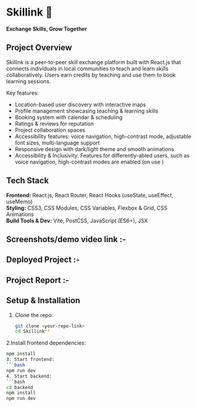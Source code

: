 # Skillink 🤝  
**Exchange Skills, Grow Together**

## Project Overview
Skillink is a peer-to-peer skill exchange platform built with React.js that connects individuals in local communities to teach and learn skills collaboratively. Users earn credits by teaching and use them to book learning sessions.  

Key features:  
- Location-based user discovery with interactive maps  
- Profile management showcasing teaching & learning skills  
- Booking system with calendar & scheduling  
- Ratings & reviews for reputation  
- Project collaboration spaces  
- Accessibility features: voice navigation, high-contrast mode, adjustable font sizes, multi-language support  
- Responsive design with dark/light theme and smooth animations  
- Accessibility & Inclusivity: Features for differently-abled users, such as voice navigation, high-contrast modes are enabled (on use ) 

## Tech Stack
**Frontend:** React.js, React Router, React Hooks (useState, useEffect, useMemo)  
**Styling:** CSS3, CSS Modules, CSS Variables, Flexbox & Grid, CSS Animations  
**Build Tools & Dev:** Vite, PostCSS, JavaScript (ES6+), JSX  

## Screenshots/demo video link :- 

## Deployed Project :- 

## Project Report :- 

## Setup & Installation
1. Clone the repo:  
   ```bash
   git clone <your-repo-link>
   cd Skillink**
2.Install frontend dependencies:
   ```bash
   npm install
3. Start frontend:
   ```bash
   npm run dev
4. Start backend:
   ```bash
   cd backend
   npm install
   npm run dev
